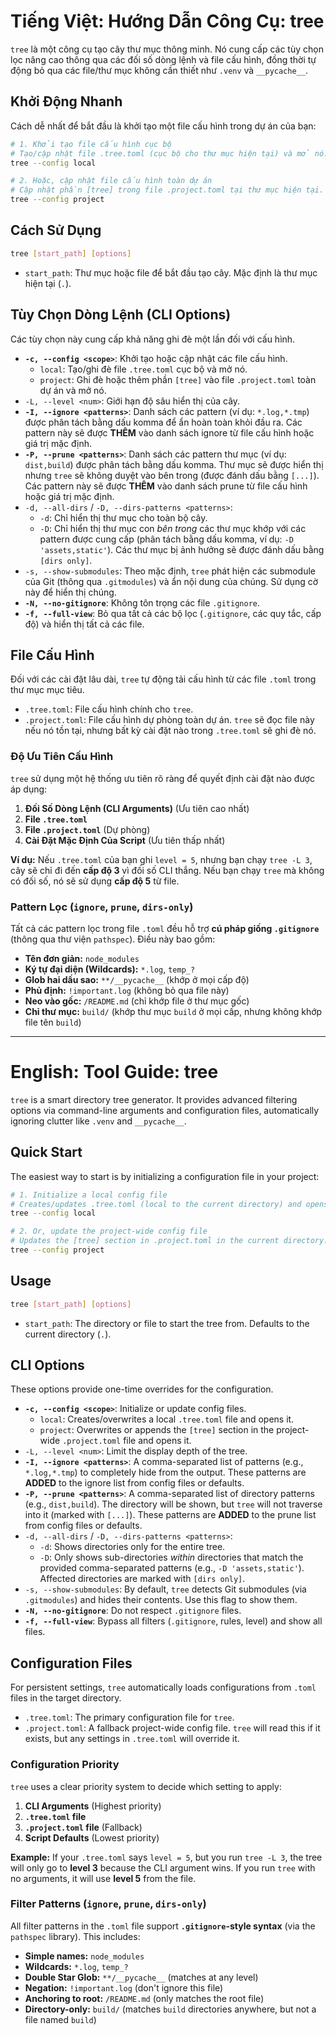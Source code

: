 # Tiếng Việt: Hướng Dẫn Công Cụ: tree

`tree` là một công cụ tạo cây thư mục thông minh. Nó cung cấp các tùy chọn lọc nâng cao thông qua các đối số dòng lệnh và file cấu hình, đồng thời tự động bỏ qua các file/thư mục không cần thiết như `.venv` và `__pycache__`.

## Khởi Động Nhanh

Cách dễ nhất để bắt đầu là khởi tạo một file cấu hình trong dự án của bạn:

```sh
# 1. Khởi tạo file cấu hình cục bộ
# Tạo/cập nhật file .tree.toml (cục bộ cho thư mục hiện tại) và mở nó.
tree --config local

# 2. Hoặc, cập nhật file cấu hình toàn dự án
# Cập nhật phần [tree] trong file .project.toml tại thư mục hiện tại.
tree --config project
```

## Cách Sử Dụng

```sh
tree [start_path] [options]
```

  * `start_path`: Thư mục hoặc file để bắt đầu tạo cây. Mặc định là thư mục hiện tại (`.`).

## Tùy Chọn Dòng Lệnh (CLI Options)

Các tùy chọn này cung cấp khả năng ghi đè một lần đối với cấu hình.

  * **`-c, --config <scope>`**: Khởi tạo hoặc cập nhật các file cấu hình.
      * `local`: Tạo/ghi đè file `.tree.toml` cục bộ và mở nó.
      * `project`: Ghi đè hoặc thêm phần `[tree]` vào file `.project.toml` toàn dự án và mở nó.
  * `-L, --level <num>`: Giới hạn độ sâu hiển thị của cây.
  * **`-I, --ignore <patterns>`**: Danh sách các pattern (ví dụ: `*.log,*.tmp`) được phân tách bằng dấu komma để ẩn hoàn toàn khỏi đầu ra. Các pattern này sẽ được **THÊM** vào danh sách ignore từ file cấu hình hoặc giá trị mặc định.
  * **`-P, --prune <patterns>`**: Danh sách các pattern thư mục (ví dụ: `dist,build`) được phân tách bằng dấu komma. Thư mục sẽ được hiển thị nhưng `tree` sẽ không duyệt vào bên trong (được đánh dấu bằng `[...]`). Các pattern này sẽ được **THÊM** vào danh sách prune từ file cấu hình hoặc giá trị mặc định.
  * `-d, --all-dirs` / `-D, --dirs-patterns <patterns>`:
      * `-d`: Chỉ hiển thị thư mục cho toàn bộ cây.
      * `-D`: Chỉ hiển thị thư mục con *bên trong* các thư mục khớp với các pattern được cung cấp (phân tách bằng dấu komma, ví dụ: `-D 'assets,static'`). Các thư mục bị ảnh hưởng sẽ được đánh dấu bằng `[dirs only]`.
  * `-s, --show-submodules`: Theo mặc định, `tree` phát hiện các submodule của Git (thông qua `.gitmodules`) và ẩn nội dung của chúng. Sử dụng cờ này để hiển thị chúng.
  * **`-N, --no-gitignore`**: Không tôn trọng các file `.gitignore`.
  * **`-f, --full-view`**: Bỏ qua tất cả các bộ lọc (`.gitignore`, các quy tắc, cấp độ) và hiển thị tất cả các file.

## File Cấu Hình

Đối với các cài đặt lâu dài, `tree` tự động tải cấu hình từ các file `.toml` trong thư mục mục tiêu.

  * `.tree.toml`: File cấu hình chính cho `tree`.
  * `.project.toml`: File cấu hình dự phòng toàn dự án. `tree` sẽ đọc file này nếu nó tồn tại, nhưng bất kỳ cài đặt nào trong `.tree.toml` sẽ ghi đè nó.

### Độ Ưu Tiên Cấu Hình

`tree` sử dụng một hệ thống ưu tiên rõ ràng để quyết định cài đặt nào được áp dụng:

1.  **Đối Số Dòng Lệnh (CLI Arguments)** (Ưu tiên cao nhất)
2.  **File `.tree.toml`**
3.  **File `.project.toml`** (Dự phòng)
4.  **Cài Đặt Mặc Định Của Script** (Ưu tiên thấp nhất)

**Ví dụ:** Nếu `.tree.toml` của bạn ghi `level = 5`, nhưng bạn chạy `tree -L 3`, cây sẽ chỉ đi đến **cấp độ 3** vì đối số CLI thắng. Nếu bạn chạy `tree` mà không có đối số, nó sẽ sử dụng **cấp độ 5** từ file.

### Pattern Lọc (`ignore`, `prune`, `dirs-only`)

Tất cả các pattern lọc trong file `.toml` đều hỗ trợ **cú pháp giống `.gitignore`** (thông qua thư viện `pathspec`). Điều này bao gồm:

  * **Tên đơn giản:** `node_modules`
  * **Ký tự đại diện (Wildcards):** `*.log`, `temp_?`
  * **Glob hai dấu sao:** `**/__pycache__` (khớp ở mọi cấp độ)
  * **Phủ định:** `!important.log` (không bỏ qua file này)
  * **Neo vào gốc:** `/README.md` (chỉ khớp file ở thư mục gốc)
  * **Chỉ thư mục:** `build/` (khớp thư mục `build` ở mọi cấp, nhưng không khớp file tên `build`)

-----

# English: Tool Guide: tree

`tree` is a smart directory tree generator. It provides advanced filtering options via command-line arguments and configuration files, automatically ignoring clutter like `.venv` and `__pycache__`.

## Quick Start

The easiest way to start is by initializing a configuration file in your project:

```sh
# 1. Initialize a local config file
# Creates/updates .tree.toml (local to the current directory) and opens it.
tree --config local

# 2. Or, update the project-wide config file
# Updates the [tree] section in .project.toml in the current directory.
tree --config project
```

## Usage

```sh
tree [start_path] [options]
```

  * `start_path`: The directory or file to start the tree from. Defaults to the current directory (`.`).

## CLI Options

These options provide one-time overrides for the configuration.

  * **`-c, --config <scope>`**: Initialize or update config files.
      * `local`: Creates/overwrites a local `.tree.toml` file and opens it.
      * `project`: Overwrites or appends the `[tree]` section in the project-wide `.project.toml` file and opens it.
  * `-L, --level <num>`: Limit the display depth of the tree.
  * **`-I, --ignore <patterns>`**: A comma-separated list of patterns (e.g., `*.log,*.tmp`) to completely hide from the output. These patterns are **ADDED** to the ignore list from config files or defaults.
  * **`-P, --prune <patterns>`**: A comma-separated list of directory patterns (e.g., `dist,build`). The directory will be shown, but `tree` will not traverse into it (marked with `[...]`). These patterns are **ADDED** to the prune list from config files or defaults.
  * `-d, --all-dirs` / `-D, --dirs-patterns <patterns>`:
      * `-d`: Shows directories only for the entire tree.
      * `-D`: Only shows sub-directories *within* directories that match the provided comma-separated patterns (e.g., `-D 'assets,static'`). Affected directories are marked with `[dirs only]`.
  * `-s, --show-submodules`: By default, `tree` detects Git submodules (via `.gitmodules`) and hides their contents. Use this flag to show them.
  * **`-N, --no-gitignore`**: Do not respect `.gitignore` files.
  * **`-f, --full-view`**: Bypass all filters (`.gitignore`, rules, level) and show all files.

## Configuration Files

For persistent settings, `tree` automatically loads configurations from `.toml` files in the target directory.

  * `.tree.toml`: The primary configuration file for `tree`.
  * `.project.toml`: A fallback project-wide config file. `tree` will read this if it exists, but any settings in `.tree.toml` will override it.

### Configuration Priority

`tree` uses a clear priority system to decide which setting to apply:

1.  **CLI Arguments** (Highest priority)
2.  **`.tree.toml` file**
3.  **`.project.toml` file** (Fallback)
4.  **Script Defaults** (Lowest priority)

**Example:** If your `.tree.toml` says `level = 5`, but you run `tree -L 3`, the tree will only go to **level 3** because the CLI argument wins. If you run `tree` with no arguments, it will use **level 5** from the file.

### Filter Patterns (`ignore`, `prune`, `dirs-only`)

All filter patterns in the `.toml` file support **`.gitignore`-style syntax** (via the `pathspec` library). This includes:

  * **Simple names:** `node_modules`
  * **Wildcards:** `*.log`, `temp_?`
  * **Double Star Glob:** `**/__pycache__` (matches at any level)
  * **Negation:** `!important.log` (don't ignore this file)
  * **Anchoring to root:** `/README.md` (only matches the root file)
  * **Directory-only:** `build/` (matches `build` directories anywhere, but not a file named `build`)
